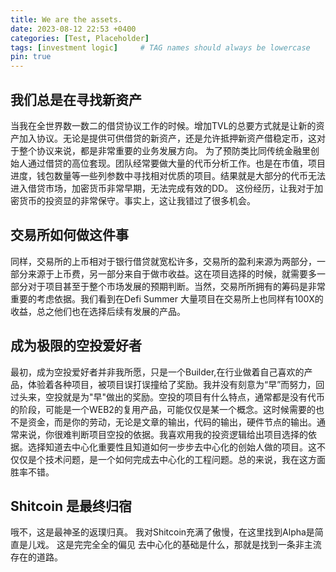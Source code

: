 ```yaml
---
title: We are the assets.
date: 2023-08-12 22:53 +0400
categories: [Test, Placeholder]
tags: [investment logic]     # TAG names should always be lowercase
pin: true
---
```


## 我们总是在寻找新资产

当我在全世界数一数二的借贷协议工作的时候。增加TVL的总要方式就是让新的资产加入协议。无论是提供可供借贷的新资产，还是允许抵押新资产借稳定币，这对于整个协议来说，都是非常重要的业务发展方向。
为了预防类比同传统金融里创始人通过借贷的高位套现。团队经常要做大量的代币分析工作。也是在市值，项目进度，钱包数量等一些列参数中寻找相对优质的项目。结果就是大部分的代币无法进入借贷市场，加密货币非常早期，无法完成有效的DD。
这份经历，让我对于加密货币的投资显的非常保守。事实上，这让我错过了很多机会。

## 交易所如何做这件事
同样，交易所的上币相对于银行借贷就宽松许多，交易所的盈利来源为两部分，一部分来源于上币费，另一部分来自于做市收益。这在项目选择的时候，就需要多一部分对于项目甚至于整个市场发展的预期判断。当然，交易所所拥有的筹码是非常重要的考虑依据。我们看到在Defi Summer 大量项目在交易所上也同样有100X的收益，总之他们也在选择后续有发展的产品。

## 成为极限的空投爱好者
最初，成为空投爱好者并非我所愿，只是一个Builder,在行业做着自己喜欢的产品，体验着各种项目，被项目误打误撞给了奖励。我并没有刻意为“早”而努力，回过头来，空投就是为"早"做出的奖励。空投的项目有什么特点，通常都是没有代币的阶段，可能是一个WEB2的复用产品，可能仅仅是某一个概念。这时候需要的也不是资金，而是你的劳动，无论是文章的输出，代码的输出，硬件节点的输出。通常来说，你很难判断项目空投的依据。我喜欢用我的投资逻辑给出项目选择的依据。选择知道去中心化重要性且知道如何一步步去中心化的创始人做的项目。这不仅仅是个技术问题，是一个如何完成去中心化的工程问题。总的来说，我在这方面胜率不错。
## Shitcoin 是最终归宿
 哦不，这是最神圣的返璞归真。
 我对Shitcoin充满了傲慢，在这里找到Alpha是简直是儿戏。
 这是完完全全的偏见
去中心化的基础是什么，那就是找到一条非主流存在的道路。


